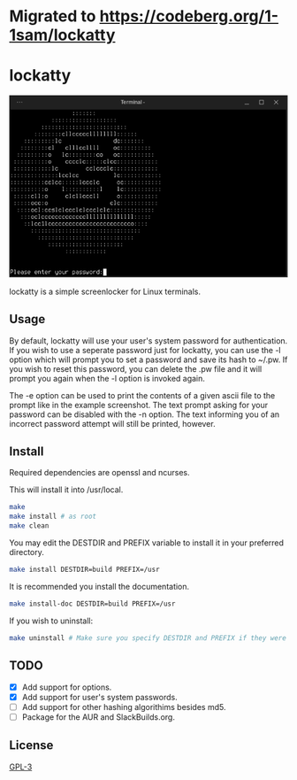 # Migrated to https://codeberg.org/1-1sam/lockatty

# lockatty
<a> <img src=lockatty-scrot.png></a>

lockatty is a simple screenlocker for Linux terminals.
## Usage
By default, lockatty will use your user's system password for authentication. If you wish to use a seperate password
just for lockatty, you can use the -l option which will prompt you to set a password and save its hash to ~/.pw. If
you wish to reset this password, you can delete the .pw file and it will prompt you again when the -l option is
invoked again.

The -e option can be used to print the contents of a given ascii file to the prompt like in the example screenshot. The
text prompt asking for your password can be disabled with the -n option. The text informing you of an incorrect password
attempt will still be printed, however.
## Install
Required dependencies are openssl and ncurses.

This will install it into /usr/local.
```bash
make
make install # as root
make clean
```
You may edit the DESTDIR and PREFIX variable to install it in your preferred directory.
```bash
make install DESTDIR=build PREFIX=/usr
```
It is recommended you install the documentation.
```bash
make install-doc DESTDIR=build PREFIX=/usr
```

If you wish to uninstall:
```bash
make uninstall # Make sure you specify DESTDIR and PREFIX if they were used during the make install.
```

## TODO

* [X] Add support for options.
* [X] Add support for user's system passwords.
* [ ] Add support for other hashing algorithims besides md5.
* [ ] Package for the AUR and SlackBuilds.org.

## License
[GPL-3](https://www.gnu.org/licenses/gpl-3.0-standalone.html)
